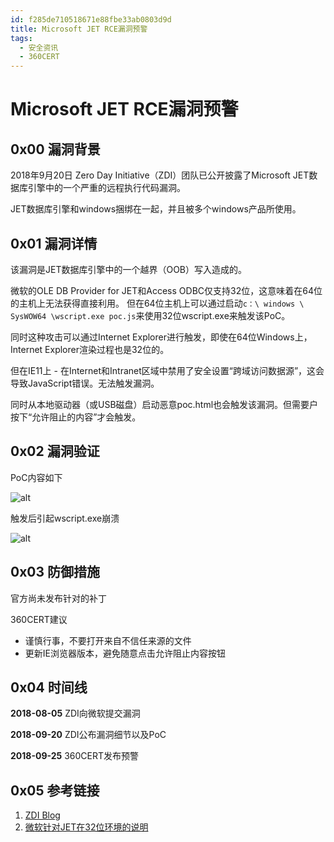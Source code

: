 ```yaml
---
id: f285de710518671e88fbe33ab0803d9d
title: Microsoft JET RCE漏洞预警
tags: 
  - 安全资讯
  - 360CERT
---
```


# Microsoft JET RCE漏洞预警

0x00 漏洞背景
---------


2018年9月20日 Zero Day Initiative（ZDI）团队已公开披露了Microsoft JET数据库引擎中的一个严重的远程执行代码漏洞。


JET数据库引擎和windows捆绑在一起，并且被多个windows产品所使用。


0x01 漏洞详情
---------


该漏洞是JET数据库引擎中的一个越界（OOB）写入造成的。


微软的OLE DB Provider for JET和Access ODBC仅支持32位，这意味着在64位的主机上无法获得直接利用。
但在64位主机上可以通过启动`c：\ windows \ SysWOW64 \wscript.exe poc.js`来使用32位wscript.exe来触发该PoC。


同时这种攻击可以通过Internet Explorer进行触发，即使在64位Windows上，Internet Explorer渲染过程也是32位的。


但在IE11上 - 在Internet和Intranet区域中禁用了安全设置“跨域访问数据源”，这会导致JavaScript错误。无法触发漏洞。


同时从本地驱动器（或USB磁盘）启动恶意poc.html也会触发该漏洞。但需要户按下“允许阻止的内容”才会触发。


0x02 漏洞验证
---------


PoC内容如下


![alt](https://p403.ssl.qhimgs4.com/t0113d5c2357c3be047.png)


触发后引起wscript.exe崩溃


![alt](https://p403.ssl.qhimgs4.com/t016d852164fcfb66df.png)


0x03 防御措施
---------


官方尚未发布针对的补丁


360CERT建议


* 谨慎行事，不要打开来自不信任来源的文件
* 更新IE浏览器版本，避免随意点击允许阻止内容按钮


0x04 时间线
--------


**2018-08-05** ZDI向微软提交漏洞


**2018-09-20** ZDI公布漏洞细节以及PoC


**2018-09-25** 360CERT发布预警


0x05 参考链接
---------


1. [ZDI Blog](https://www.zerodayinitiative.com/blog/2018/9/20/zdi-can-6135-a-remote-code-execution-vulnerability-in-the-microsoft-windows-jet-database-engine)
2. [微软针对JET在32位环境的说明](https://support.microsoft.com/en-in/help/957570/the-microsoft-ole-db-provider-for-jet-and-the-microsoft-access-odbc-dr)


